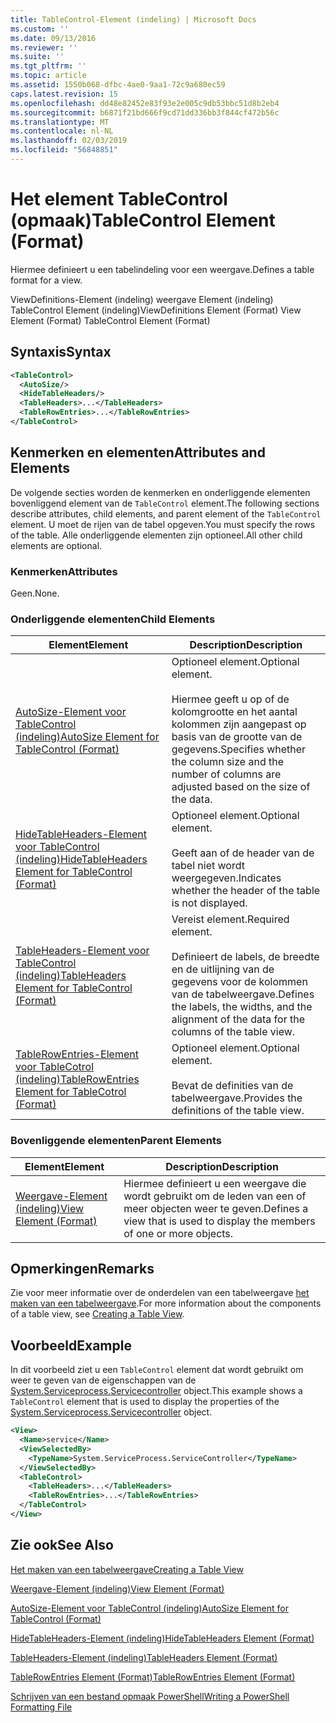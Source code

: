 ```yaml
---
title: TableControl-Element (indeling) | Microsoft Docs
ms.custom: ''
ms.date: 09/13/2016
ms.reviewer: ''
ms.suite: ''
ms.tgt_pltfrm: ''
ms.topic: article
ms.assetid: 1550b068-dfbc-4ae0-9aa1-72c9a680ec59
caps.latest.revision: 15
ms.openlocfilehash: dd48e82452e83f93e2e005c9db53bbc51d8b2eb4
ms.sourcegitcommit: b6871f21bd666f9cd71dd336bb3f844cf472b56c
ms.translationtype: MT
ms.contentlocale: nl-NL
ms.lasthandoff: 02/03/2019
ms.locfileid: "56848851"
---
```

# <a name="tablecontrol-element-format"></a><span data-ttu-id="1df8f-102">Het element TableControl (opmaak)</span><span class="sxs-lookup"><span data-stu-id="1df8f-102">TableControl Element (Format)</span></span>

<span data-ttu-id="1df8f-103">Hiermee definieert u een tabelindeling voor een weergave.</span><span class="sxs-lookup"><span data-stu-id="1df8f-103">Defines a table format for a view.</span></span>

<span data-ttu-id="1df8f-104">ViewDefinitions-Element (indeling) weergave Element (indeling) TableControl Element (indeling)</span><span class="sxs-lookup"><span data-stu-id="1df8f-104">ViewDefinitions Element (Format) View Element (Format) TableControl Element (Format)</span></span>

## <a name="syntax"></a><span data-ttu-id="1df8f-105">Syntaxis</span><span class="sxs-lookup"><span data-stu-id="1df8f-105">Syntax</span></span>

```xml
<TableControl>
  <AutoSize/>
  <HideTableHeaders/>
  <TableHeaders>...</TableHeaders>
  <TableRowEntries>...</TableRowEntries>
</TableControl>

```

## <a name="attributes-and-elements"></a><span data-ttu-id="1df8f-106">Kenmerken en elementen</span><span class="sxs-lookup"><span data-stu-id="1df8f-106">Attributes and Elements</span></span>

<span data-ttu-id="1df8f-107">De volgende secties worden de kenmerken en onderliggende elementen bovenliggend element van de `TableControl` element.</span><span class="sxs-lookup"><span data-stu-id="1df8f-107">The following sections describe attributes, child elements, and parent element of the `TableControl` element.</span></span> <span data-ttu-id="1df8f-108">U moet de rijen van de tabel opgeven.</span><span class="sxs-lookup"><span data-stu-id="1df8f-108">You must specify the rows of the table.</span></span> <span data-ttu-id="1df8f-109">Alle onderliggende elementen zijn optioneel.</span><span class="sxs-lookup"><span data-stu-id="1df8f-109">All other child elements are optional.</span></span>

### <a name="attributes"></a><span data-ttu-id="1df8f-110">Kenmerken</span><span class="sxs-lookup"><span data-stu-id="1df8f-110">Attributes</span></span>

<span data-ttu-id="1df8f-111">Geen.</span><span class="sxs-lookup"><span data-stu-id="1df8f-111">None.</span></span>

### <a name="child-elements"></a><span data-ttu-id="1df8f-112">Onderliggende elementen</span><span class="sxs-lookup"><span data-stu-id="1df8f-112">Child Elements</span></span>

|<span data-ttu-id="1df8f-113">Element</span><span class="sxs-lookup"><span data-stu-id="1df8f-113">Element</span></span>|<span data-ttu-id="1df8f-114">Description</span><span class="sxs-lookup"><span data-stu-id="1df8f-114">Description</span></span>|
|-------------|-----------------|
|[<span data-ttu-id="1df8f-115">AutoSize-Element voor TableControl (indeling)</span><span class="sxs-lookup"><span data-stu-id="1df8f-115">AutoSize Element for TableControl (Format)</span></span>](./autosize-element-for-tablecontrol-format.md)|<span data-ttu-id="1df8f-116">Optioneel element.</span><span class="sxs-lookup"><span data-stu-id="1df8f-116">Optional element.</span></span><br /><br /> <span data-ttu-id="1df8f-117">Hiermee geeft u op of de kolomgrootte en het aantal kolommen zijn aangepast op basis van de grootte van de gegevens.</span><span class="sxs-lookup"><span data-stu-id="1df8f-117">Specifies whether the column size and the number of columns are adjusted based on the size of the data.</span></span>|
|[<span data-ttu-id="1df8f-118">HideTableHeaders-Element voor TableControl (indeling)</span><span class="sxs-lookup"><span data-stu-id="1df8f-118">HideTableHeaders Element for TableControl (Format)</span></span>](./hidetableheaders-element-format.md)|<span data-ttu-id="1df8f-119">Optioneel element.</span><span class="sxs-lookup"><span data-stu-id="1df8f-119">Optional element.</span></span><br /><br /> <span data-ttu-id="1df8f-120">Geeft aan of de header van de tabel niet wordt weergegeven.</span><span class="sxs-lookup"><span data-stu-id="1df8f-120">Indicates whether the header of the table is not displayed.</span></span>|
|[<span data-ttu-id="1df8f-121">TableHeaders-Element voor TableControl (indeling)</span><span class="sxs-lookup"><span data-stu-id="1df8f-121">TableHeaders Element for TableControl (Format)</span></span>](./tableheaders-element-format.md)|<span data-ttu-id="1df8f-122">Vereist element.</span><span class="sxs-lookup"><span data-stu-id="1df8f-122">Required element.</span></span><br /><br /> <span data-ttu-id="1df8f-123">Definieert de labels, de breedte en de uitlijning van de gegevens voor de kolommen van de tabelweergave.</span><span class="sxs-lookup"><span data-stu-id="1df8f-123">Defines the labels, the widths, and the alignment of the data for the columns of the table view.</span></span>|
|[<span data-ttu-id="1df8f-124">TableRowEntries-Element voor TableCotrol (indeling)</span><span class="sxs-lookup"><span data-stu-id="1df8f-124">TableRowEntries Element for TableCotrol (Format)</span></span>](./tablerowentries-element-for-tablecontrol-format.md)|<span data-ttu-id="1df8f-125">Optioneel element.</span><span class="sxs-lookup"><span data-stu-id="1df8f-125">Optional element.</span></span><br /><br /> <span data-ttu-id="1df8f-126">Bevat de definities van de tabelweergave.</span><span class="sxs-lookup"><span data-stu-id="1df8f-126">Provides the definitions of the table view.</span></span>|

### <a name="parent-elements"></a><span data-ttu-id="1df8f-127">Bovenliggende elementen</span><span class="sxs-lookup"><span data-stu-id="1df8f-127">Parent Elements</span></span>

|<span data-ttu-id="1df8f-128">Element</span><span class="sxs-lookup"><span data-stu-id="1df8f-128">Element</span></span>|<span data-ttu-id="1df8f-129">Description</span><span class="sxs-lookup"><span data-stu-id="1df8f-129">Description</span></span>|
|-------------|-----------------|
|[<span data-ttu-id="1df8f-130">Weergave-Element (indeling)</span><span class="sxs-lookup"><span data-stu-id="1df8f-130">View Element (Format)</span></span>](./view-element-format.md)|<span data-ttu-id="1df8f-131">Hiermee definieert u een weergave die wordt gebruikt om de leden van een of meer objecten weer te geven.</span><span class="sxs-lookup"><span data-stu-id="1df8f-131">Defines a view that is used to display the members of one or more objects.</span></span>|

## <a name="remarks"></a><span data-ttu-id="1df8f-132">Opmerkingen</span><span class="sxs-lookup"><span data-stu-id="1df8f-132">Remarks</span></span>

<span data-ttu-id="1df8f-133">Zie voor meer informatie over de onderdelen van een tabelweergave [het maken van een tabelweergave](./creating-a-table-view.md).</span><span class="sxs-lookup"><span data-stu-id="1df8f-133">For more information about the components of a table view, see [Creating a Table View](./creating-a-table-view.md).</span></span>

## <a name="example"></a><span data-ttu-id="1df8f-134">Voorbeeld</span><span class="sxs-lookup"><span data-stu-id="1df8f-134">Example</span></span>

<span data-ttu-id="1df8f-135">In dit voorbeeld ziet u een `TableControl` element dat wordt gebruikt om weer te geven van de eigenschappen van de [System.Serviceprocess.Servicecontroller](/dotnet/api/System.ServiceProcess.ServiceController) object.</span><span class="sxs-lookup"><span data-stu-id="1df8f-135">This example shows a `TableControl` element that is used to display the properties of the [System.Serviceprocess.Servicecontroller](/dotnet/api/System.ServiceProcess.ServiceController) object.</span></span>

```xml
<View>
  <Name>service</Name>
  <ViewSelectedBy>
    <TypeName>System.ServiceProcess.ServiceController</TypeName>
  </ViewSelectedBy>
  <TableControl>
    <TableHeaders>...</TableHeaders>
    <TableRowEntries>...</TableRowEntries>
  </TableControl>
</View>

```

## <a name="see-also"></a><span data-ttu-id="1df8f-136">Zie ook</span><span class="sxs-lookup"><span data-stu-id="1df8f-136">See Also</span></span>

[<span data-ttu-id="1df8f-137">Het maken van een tabelweergave</span><span class="sxs-lookup"><span data-stu-id="1df8f-137">Creating a Table View</span></span>](./creating-a-table-view.md)

[<span data-ttu-id="1df8f-138">Weergave-Element (indeling)</span><span class="sxs-lookup"><span data-stu-id="1df8f-138">View Element (Format)</span></span>](./view-element-format.md)

[<span data-ttu-id="1df8f-139">AutoSize-Element voor TableControl (indeling)</span><span class="sxs-lookup"><span data-stu-id="1df8f-139">AutoSize Element for TableControl (Format)</span></span>](./autosize-element-for-tablecontrol-format.md)

[<span data-ttu-id="1df8f-140">HideTableHeaders-Element (indeling)</span><span class="sxs-lookup"><span data-stu-id="1df8f-140">HideTableHeaders Element (Format)</span></span>](./hidetableheaders-element-format.md)

[<span data-ttu-id="1df8f-141">TableHeaders-Element (indeling)</span><span class="sxs-lookup"><span data-stu-id="1df8f-141">TableHeaders Element (Format)</span></span>](./tableheaders-element-format.md)

[<span data-ttu-id="1df8f-142">TableRowEntries Element (Format)</span><span class="sxs-lookup"><span data-stu-id="1df8f-142">TableRowEntries Element (Format)</span></span>](./tablerowentries-element-for-tablecontrol-format.md)

[<span data-ttu-id="1df8f-143">Schrijven van een bestand opmaak PowerShell</span><span class="sxs-lookup"><span data-stu-id="1df8f-143">Writing a PowerShell Formatting File</span></span>](./writing-a-powershell-formatting-file.md)
